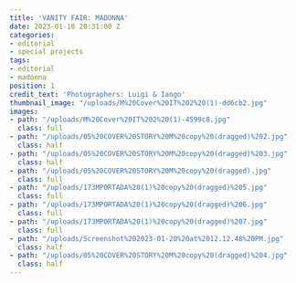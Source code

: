 ```yaml
---
title: 'VANITY FAIR: MADONNA'
date: 2023-01-18 20:31:00 Z
categories:
- editorial
- special projects
tags:
- editorial
- madonna
position: 1
credit_text: 'Photographers: Luigi & Iango'
thumbnail_image: "/uploads/M%20Cover%20IT%202%20(1)-dd6cb2.jpg"
images:
- path: "/uploads/M%20Cover%20IT%202%20(1)-4599c8.jpg"
  class: full
- path: "/uploads/05%20COVER%20STORY%20M%20copy%20(dragged)%202.jpg"
  class: half
- path: "/uploads/05%20COVER%20STORY%20M%20copy%20(dragged)%203.jpg"
  class: half
- path: "/uploads/05%20COVER%20STORY%20M%20copy%20(dragged).jpg"
  class: full
- path: "/uploads/173MPORTADA%20(1)%20copy%20(dragged)%205.jpg"
  class: full
- path: "/uploads/173MPORTADA%20(1)%20copy%20(dragged)%206.jpg"
  class: full
- path: "/uploads/173MPORTADA%20(1)%20copy%20(dragged)%207.jpg"
  class: full
- path: "/uploads/Screenshot%202023-01-20%20at%2012.12.48%20PM.jpg"
  class: half
- path: "/uploads/05%20COVER%20STORY%20M%20copy%20(dragged)%204.jpg"
  class: half
---
```


